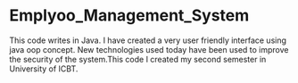 # Emplyoo_Management_System
This code writes in Java. I have created a very user friendly interface using java oop concept. New technologies used today have been used to improve the security of the system.This code I created my second semester in University of ICBT.
